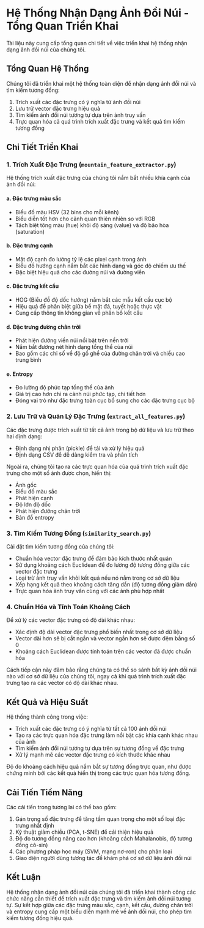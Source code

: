 # Hệ Thống Nhận Dạng Ảnh Đồi Núi - Tổng Quan Triển Khai

Tài liệu này cung cấp tổng quan chi tiết về việc triển khai hệ thống nhận dạng ảnh đồi núi của chúng tôi.

## Tổng Quan Hệ Thống

Chúng tôi đã triển khai một hệ thống toàn diện để nhận dạng ảnh đồi núi và tìm kiếm tương đồng:
1. Trích xuất các đặc trưng có ý nghĩa từ ảnh đồi núi
2. Lưu trữ vector đặc trưng hiệu quả
3. Tìm kiếm ảnh đồi núi tương tự dựa trên ảnh truy vấn
4. Trực quan hóa cả quá trình trích xuất đặc trưng và kết quả tìm kiếm tương đồng

## Chi Tiết Triển Khai

### 1. Trích Xuất Đặc Trưng (`mountain_feature_extractor.py`)

Hệ thống trích xuất đặc trưng của chúng tôi nắm bắt nhiều khía cạnh của ảnh đồi núi:

#### a. Đặc trưng màu sắc
- Biểu đồ màu HSV (32 bins cho mỗi kênh)
- Biểu diễn tốt hơn cho cảnh quan thiên nhiên so với RGB
- Tách biệt tông màu (hue) khỏi độ sáng (value) và độ bão hòa (saturation)

#### b. Đặc trưng cạnh
- Mật độ cạnh đo lường tỷ lệ các pixel cạnh trong ảnh
- Biểu đồ hướng cạnh nắm bắt các hình dạng và góc độ chiếm ưu thế
- Đặc biệt hiệu quả cho các đường núi và đường viền

#### c. Đặc trưng kết cấu
- HOG (Biểu đồ độ dốc hướng) nắm bắt các mẫu kết cấu cục bộ
- Hiệu quả để phân biệt giữa bề mặt đá, tuyết hoặc thực vật
- Cung cấp thông tin không gian về phân bố kết cấu

#### d. Đặc trưng đường chân trời
- Phát hiện đường viền núi nổi bật trên nền trời
- Nắm bắt đường nét hình dạng tổng thể của núi
- Bao gồm các chỉ số về độ gồ ghề của đường chân trời và chiều cao trung bình

#### e. Entropy
- Đo lường độ phức tạp tổng thể của ảnh
- Giá trị cao hơn chỉ ra cảnh núi phức tạp, chi tiết hơn
- Đóng vai trò như đặc trưng toàn cục bổ sung cho các đặc trưng cục bộ

### 2. Lưu Trữ và Quản Lý Đặc Trưng (`extract_all_features.py`)

Các đặc trưng được trích xuất từ tất cả ảnh trong bộ dữ liệu và lưu trữ theo hai định dạng:
- Định dạng nhị phân (pickle) để tải và xử lý hiệu quả
- Định dạng CSV để dễ dàng kiểm tra và phân tích

Ngoài ra, chúng tôi tạo ra các trực quan hóa của quá trình trích xuất đặc trưng cho một số ảnh được chọn, hiển thị:
- Ảnh gốc
- Biểu đồ màu sắc
- Phát hiện cạnh
- Độ lớn độ dốc
- Phát hiện đường chân trời
- Bản đồ entropy

### 3. Tìm Kiếm Tương Đồng (`similarity_search.py`)

Cài đặt tìm kiếm tương đồng của chúng tôi:
- Chuẩn hóa vector đặc trưng để đảm bảo kích thước nhất quán
- Sử dụng khoảng cách Euclidean để đo lường độ tương đồng giữa các vector đặc trưng
- Loại trừ ảnh truy vấn khỏi kết quả nếu nó nằm trong cơ sở dữ liệu
- Xếp hạng kết quả theo khoảng cách tăng dần (độ tương đồng giảm dần)
- Trực quan hóa ảnh truy vấn cùng với các ảnh phù hợp nhất

### 4. Chuẩn Hóa và Tính Toán Khoảng Cách

Để xử lý các vector đặc trưng có độ dài khác nhau:
- Xác định độ dài vector đặc trưng phổ biến nhất trong cơ sở dữ liệu
- Vector dài hơn sẽ bị cắt ngắn và vector ngắn hơn sẽ được đệm bằng số 0
- Khoảng cách Euclidean được tính toán trên các vector đã được chuẩn hóa

Cách tiếp cận này đảm bảo rằng chúng ta có thể so sánh bất kỳ ảnh đồi núi nào với cơ sở dữ liệu của chúng tôi, ngay cả khi quá trình trích xuất đặc trưng tạo ra các vector có độ dài khác nhau.

## Kết Quả và Hiệu Suất

Hệ thống thành công trong việc:
- Trích xuất các đặc trưng có ý nghĩa từ tất cả 100 ảnh đồi núi
- Tạo ra các trực quan hóa đặc trưng làm nổi bật các khía cạnh khác nhau của ảnh
- Tìm kiếm ảnh đồi núi tương tự dựa trên sự tương đồng về đặc trưng
- Xử lý mạnh mẽ các vector đặc trưng có kích thước khác nhau

Độ đo khoảng cách hiệu quả nắm bắt sự tương đồng trực quan, như được chứng minh bởi các kết quả hiển thị trong các trực quan hóa tương đồng.

## Cải Tiến Tiềm Năng

Các cải tiến trong tương lai có thể bao gồm:
1. Gán trọng số đặc trưng để tăng tầm quan trọng cho một số loại đặc trưng nhất định
2. Kỹ thuật giảm chiều (PCA, t-SNE) để cải thiện hiệu quả
3. Độ đo tương đồng nâng cao hơn (khoảng cách Mahalanobis, độ tương đồng cô-sin)
4. Các phương pháp học máy (SVM, mạng nơ-ron) cho phân loại
5. Giao diện người dùng tương tác để khám phá cơ sở dữ liệu ảnh đồi núi

## Kết Luận

Hệ thống nhận dạng ảnh đồi núi của chúng tôi đã triển khai thành công các chức năng cần thiết để trích xuất đặc trưng và tìm kiếm ảnh đồi núi tương tự. Sự kết hợp giữa các đặc trưng màu sắc, cạnh, kết cấu, đường chân trời và entropy cung cấp một biểu diễn mạnh mẽ về ảnh đồi núi, cho phép tìm kiếm tương đồng hiệu quả. 